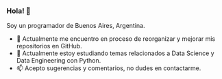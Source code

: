 ### Hola! 👋

Soy un programador de Buenos Aires, Argentina. 

- 🔭 Actualmente me encuentro en proceso de reorganizar y mejorar mis repositorios en GitHub. 
- 🌱 Actualmente estoy estudiando temas relacionados a Data Science y Data Engineering con Python.
- 📫 Acepto sugerencias y comentarios, no dudes en contactarme.

<!--
- 👯 I’m looking to collaborate on ...
- 🤔 I’m looking for help with ...
- 💬 Ask me about ...
- 😄 Pronouns: ...
- ⚡ Fun fact: ...
-->
